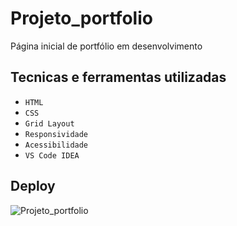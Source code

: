 # Projeto_portfolio 

Página inicial de portfólio em desenvolvimento
 
## Tecnicas e ferramentas utilizadas
 
- ``HTML``
- ``CSS``
- ``Grid Layout``
- ``Responsividade``
- ``Acessibilidade``
- ``VS Code IDEA``

## Deploy

 ![Projeto_portfolio](https://caoliveira88.github.io/Projeto_portfolio/)